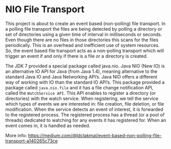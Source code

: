 # NIO File Transport

This project is about to create an event based (non-polling) file transport. In a polling file transport the files are being detected by polling a directory or set of directories using a given time of interval in milliseconds or seconds. Even though there are no files in those directories this scans for the files periodically. This is an overhead and inefficient use of system resources. So, the event based file transport acts as a non-polling transport which will trigger an event if and only if there is a file or a directory is created.

The JDK 7 provided a special package called java.nio. Java NIO (New IO) is an alternative IO API for Java (from Java 1.4), meaning alternative to the standard Java IO and Java Networking API’s. Java NIO offers a different way of working with IO than the standard IO API’s. This package provided a package called `java.nio.file` and it has a file change notification API, called the `WatchService API`. This API enables to register a directory (or directories) with the watch service. When registering, we tell the service which types of events we are interested in: file creation, file deletion, or file modification. When the service detects an event of interest, it is forwarded to the registered process. The registered process has a thread (or a pool of threads) dedicated to watching for any events it has registered for. When an event comes in, it is handled as needed.

More info: https://medium.com/@ldclakmal/event-based-non-polling-file-transport-a140265c73ce
